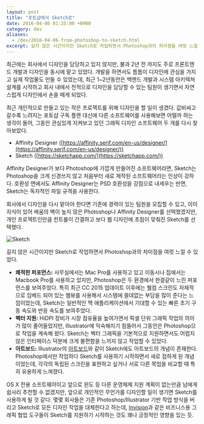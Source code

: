 ```yaml
---
layout: post
title: "포토샵에서 Sketch로"
date: 2016-04-06 01:25:00 +0900
category: dev
aliases:
  - /dev/2016-04-06-from-photoshop-to-sketch.html
excerpt: 길지 않은 시간이지만 Sketch로 작업하면서 Photoshop과의 차이점을 여럿 느낄 수 있었다.
---
```


최근에는 회사에서 디자인을 담당하고 있지 않지만, 불과 2년 전 까지도 주로 프론트엔드 개발과 디자인을 동시에 맡고 있었다. 개발을 하면서도 틈틈이 디자인에 관심을 가지고 실제 작업물도 만들 수 있었는데, 최근 1~2년동안은 백엔드 개발과 시스템 아키텍쳐 설계를 시작하고 회사 내에서 전적으로 디자인을 담당할 수 있는 팀원이 생기면서 자연스럽게 디자인에서 손을 떼게 되었다.

최근 개인적으로 만들고 있는 작은 프로젝트를 위해 디자인을 할 일이 생겼다. 값비싸고 갈수록 느려지는 포토샵 구독 플랜 대신에 다른 소프트웨어를 사용해보면 어떨까 하는 생각이 들어, 그동안 관심있게 지켜보고 있던 그래픽 디자인 소프트웨어 두 개를 다시 찾아보았다.

- Affinity Designer ([https://affinity.serif.com/en-us/designer/](https://affinity.serif.com/en-us/designer/))
- Sketch ([https://sketchapp.com/](https://sketchapp.com/))

Affinity Designer가 보다 Photoshop에 가깝게 만들어진 소프트웨어라면, Sketch는 Photoshop을 크게 신경쓰지 않고 처음부터 새로 제작된 소프트웨어라는 인상이 강하다. 호환성 면에서도 Affinity Designer는 PSD 호환성을 강점으로 내세우는 반면, Sketch는 독자적인 파일 규격을 사용한다.

회사에서 디자인을 다시 맡아야 한다면 기존에 경력이 있는 팀원을 모집할 수 있고, 이미 지식이 있어 배움의 벽이 높지 않은 Photoshop나 Affinity Designer를 선택했겠지만, 개인 프로젝트인만큼 컨트롤이 간결하고 보다 웹 디자인에 초점이 맞춰진 Sketch를 선택했다.

![Sketch](https://simplist.cdn.sapbox.me/2016-04-06-sketch.jpg)

길지 않은 시간이지만 Sketch로 작업하면서 Photoshop과의 차이점을 여럿 느낄 수 있었다.

- **쾌적한 퍼포먼스:** 사무실에서는 Mac Pro를 사용하고 있고 이동시나 집에서는 Macbook Pro를 사용하고 있지만, Photoshop은 두 환경에서 한결같이 느린 퍼포먼스를 보여주었다. 특히 최근 CC 2015 업데이트 이후에는 웰컴 스크린도 자체적으로 임베드 되어 있는 웹뷰를 사용해서 시스템에 쓸데없는 부담을 많이 준다는 느낌이었는데, Sketch는 일반적인 맥 애플리케이션에서 기대할 수 있는 빠른 초기 구동 속도와 반응 속도를 보여주었다.
- **벡터 지원:** HiDPI 장비가 시장 점유율을 높여가면서 픽셀 단위 그래픽 작업의 의미가 많이 줄어들었지만, Illustrator에 익숙해지기 힘들어서 그동안은 Photoshop으로 작업을 계속해 왔다. Sketch는 벡터 그래픽을 기본적으로 지원하면서도 어렵지 않은 인터페이스 덕분에 크게 불편함을 느끼지 않고 작업할 수 있었다.
- **아트보드:** Illustrator의 [아트보드](https://helpx.adobe.com/illustrator/how-to/work-with-artboards.html)와 같이 Sketch에도 아트보드의 개념이 존재한다. Photoshop에서만 작업하다 Sketch를 사용하기 시작하면서 새로 접하게 된 개념이었는데, 각각의 독립된 스크린을 표현하고 싶거나 서로 다른 목업을 비교할 때 특히 유용하게 느껴졌다.


OS X 전용 소프트웨어이고 앞으로 윈도 등 다른 운영체제 지원 계획이 없는만큼 남에게 쉽사리 추천할 수 없겠지만, 앞으로 개인적인 무언가를 디자인할 일이 생기면 Sketch를 사용하게 될 것 같다. 몇몇 회사들은 기존 Photoshop/Illustrator 기반 작업 방식을 버리고 Sketch로 모든 디자인 작업을 대체한다고 하는데, [Invision](https://www.invisionapp.com/)과 같은 비즈니스용 그래픽 협업 도구들이 Sketch를 지원하기 시작하는 것도 꽤나 긍정적인 영향을 있는 듯.